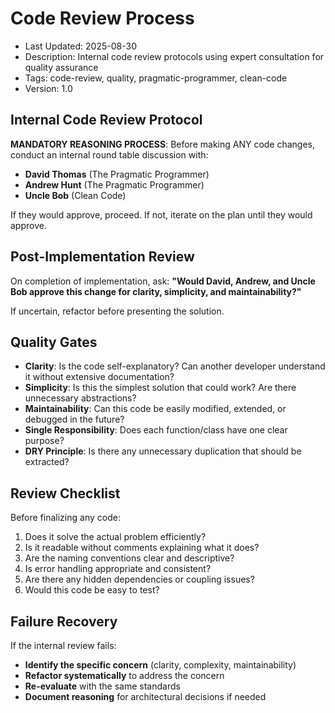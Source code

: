 # Code Review Process
- Last Updated: 2025-08-30
- Description: Internal code review protocols using expert consultation for quality assurance
- Tags: code-review, quality, pragmatic-programmer, clean-code
- Version: 1.0

## Internal Code Review Protocol

**MANDATORY REASONING PROCESS**: Before making ANY code changes, conduct an internal round table discussion with:
- **David Thomas** (The Pragmatic Programmer)
- **Andrew Hunt** (The Pragmatic Programmer) 
- **Uncle Bob** (Clean Code)

If they would approve, proceed. If not, iterate on the plan until they would approve.

## Post-Implementation Review

On completion of implementation, ask: **"Would David, Andrew, and Uncle Bob approve this change for clarity, simplicity, and maintainability?"**

If uncertain, refactor before presenting the solution.

## Quality Gates

- **Clarity**: Is the code self-explanatory? Can another developer understand it without extensive documentation?
- **Simplicity**: Is this the simplest solution that could work? Are there unnecessary abstractions?
- **Maintainability**: Can this code be easily modified, extended, or debugged in the future?
- **Single Responsibility**: Does each function/class have one clear purpose?
- **DRY Principle**: Is there any unnecessary duplication that should be extracted?

## Review Checklist

Before finalizing any code:
1. Does it solve the actual problem efficiently?
2. Is it readable without comments explaining what it does?
3. Are the naming conventions clear and descriptive?
4. Is error handling appropriate and consistent?
5. Are there any hidden dependencies or coupling issues?
6. Would this code be easy to test?

## Failure Recovery

If the internal review fails:
- **Identify the specific concern** (clarity, complexity, maintainability)
- **Refactor systematically** to address the concern
- **Re-evaluate** with the same standards
- **Document reasoning** for architectural decisions if needed
